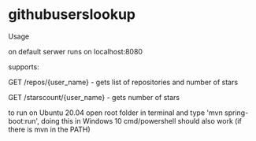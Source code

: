 # githubuserslookup
<p>Usage</p>
<p>on default serwer runs on localhost:8080</p>
<p>supports:</p>
<p>GET /repos/{user_name} - gets list of repositories and number of stars </p>
<p>GET /starscount/{user_name} - gets number of stars </p>
<p>to run on Ubuntu 20.04 open root folder in terminal and type 'mvn spring-boot:run', doing this in Windows 10 cmd/powershell should also work (if there is mvn in the PATH)</p>
